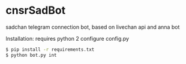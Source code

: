 # cnsrSadBot
sadchan telegram connection bot,
based on livechan api and anna bot

Installation:
requires python 2
configure config.py
```sh
$ pip install -r requirements.txt
$ python bot.py int
```